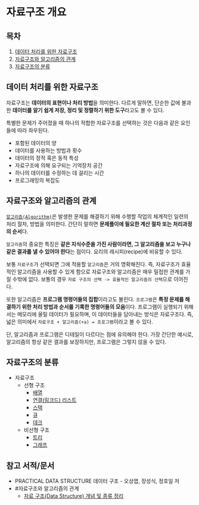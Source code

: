 # 자료구조 개요

## 목차

1. [데이터 처리를 위한 자료구조](#데이터-처리를-위한-자료구조)
2. [자료구조와 알고리즘의 관계](#자료구조와-알고리즘의-관계)
3. [자료구조의 분류](#자료구조의-분류)

## 데이터 처리를 위한 자료구조

자료구조는 **데이터의 표현이나 처리 방법**을 의미한다. 다르게 말하면, 단순한 값에 불과한 **데이터를 알기 쉽게 저장, 정리 및 정렬하기 위한 도구**라고도 볼 수 있다.

특별한 문제가 주어졌을 때 하나의 적합한 자료구조를 선택하는 것은 다음과 같은 요인들에 따라 좌우된다.

- 포함된 데이터의 양
- 데이터를 사용하는 방법과 횟수
- 데이터의 정적 혹은 동적 특성
- 자료구조에 의해 요구되는 기억장치 공간
- 하나의 데이터를 수정하는 데 걸리는 시간
- 프로그래밍의 복잡도

## 자료구조와 알고리즘의 관계

[`알고리즘(Algorithm)`](../../Algorithms/contents/Algorithm-overview.md)은 발생한 문제를 해결하기 위해 수행할 작업의 체계적인 일련의 처리 절차, 방법을 의미한다. 간단히 말하면 **문제풀이에 필요한 계산 절차 또는 처리과정의 순서**다.

`알고리즘`의 중요한 특징은 **같은 지식수준을 가진 사람이라면, 그 알고리즘을 보고 누구나 같은 결과를 낼 수 있어야 한다**는 점이다. 요리의 레시피(recipe)에 비유할 수 있다.

보통 `자료구조`가 선택되면 그에 적용할 `알고리즘`은 거의 명확해진다. 즉, 자료구조가 효율적인 알고리즘을 사용할 수 있게 함으로 자료구조와 알고리즘은 매우 밀접한 관계를 가질 수밖에 없다. 보통의 경우 `자료 구조의 선택 -> 효율적인 알고리즘의 선택`으로 이어진다.

또한 알고리즘은 **프로그램 명령어들의 집합**이라고도 불린다. `프로그램`은 **특정 문제를 해결하기 위한 처리 방법과 순서를 기록한 명령어들의 모음**이다. 프로그램이 실행되기 위해서는 메모리에 올릴 데이터가 필요하며, 이 데이터들을 담아내는 방식은 자료구조다. 즉, 넓은 의미에서 `자료구조 + 알고리즘(+a) = 프로그램`이라고 볼 수 있다.

단, 알고리즘과 프로그램은 디테일이 다르다는 점에 유의해야 한다. 가장 간단한 예시로, 알고리즘의 항상 같은 결과를 보장하지만, 프로그램은 그렇지 않을 수 있다.

## 자료구조의 분류

- 자료구조
  - 선형 구조
    - [배열](./Arrays.md)
    - [연결(링크드) 리스트](./Linked-List.md)
    - [스택](./Stack.md)
    - [큐](./Queue.md)
    - [데크](./Deque.md)
  - 비선형 구조
    - [트리](./Tree.md)
    - [그래프](./Graph.md)

## 참고 서적/문서

- PRACTICAL DATA STRUCTURE 데이터 구조 - 오상엽, 장성식, 정호일 저
- #자료구조와 알고리즘의 관계
  - [자료 구조(Data Structure) 개념 및 종류 정리](https://bnzn2426.tistory.com/115)
